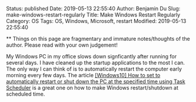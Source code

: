 Status: published
Date: 2019-05-13 22:55:40
Author: Benjamin Du
Slug: make-windows-restart-regularly
Title: Make Windows Restart Regularly
Category: OS
Tags: OS, Windows, Microsoft, restart
Modified: 2019-05-13 22:55:40

**
Things on this page are fragmentary and immature notes/thoughts of the author.
Please read with your own judgement!


My Windows PC in my office slows down signficantly after running for several days.
I have cleaned up the startup applications to the most I can. 
The only way I can think of is to automatically restart the computer early morning every few days. 
The article 
[[Windows10] How to set to automatically restart or shut down the PC at the specified time using Task Scheduler](https://www.sysmiks.com/automatic-restart-shut-down-pc/)
is a great one on how to make Windows restart/shutdown at scheduled time.


